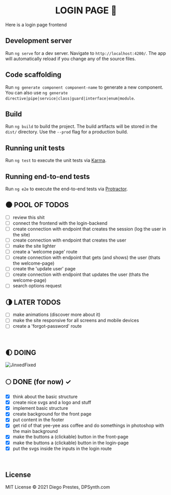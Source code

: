 <div align="center">

# LOGIN PAGE :milky_way:

</div>

Here is a login page frontend

## Development server

Run `ng serve` for a dev server. Navigate to `http://localhost:4200/`. The app will automatically reload if you change any of the source files.

## Code scaffolding

Run `ng generate component component-name` to generate a new component. You can also use `ng generate directive|pipe|service|class|guard|interface|enum|module`.

## Build

Run `ng build` to build the project. The build artifacts will be stored in the `dist/` directory. Use the `--prod` flag for a production build.

## Running unit tests

Run `ng test` to execute the unit tests via [Karma](https://karma-runner.github.io).

## Running end-to-end tests

Run `ng e2e` to execute the end-to-end tests via [Protractor](http://www.protractortest.org/).

## :new_moon: POOL OF TODOS

* [ ] review this shit
* [ ] connect the frontend with the login-backend
* [ ] create connection with endpoint that creates the session (log the user in the site)
* [ ] create connection with endpoint that creates the user
* [ ] make the site lighter
* [ ] create a 'welcome page' route
* [ ] create connection with endpoint that gets (and shows) the user (thats the welcome-page)
* [ ] create the 'update user' page
* [ ] create connection with endpoint that updates the user (thats the welcome-page)
* [ ] search options request

## 🌗 LATER TODOS

* [ ] make animations (discover more about it)
* [ ] make the site responsive for all screens and mobile devices
* [ ] create a 'forgot-password' route

</br>

## :first_quarter_moon: DOING 

<img alt="JinxedFixed" src="./git_assets/jinxfix.gif" />

</br>

## :full_moon: DONE (for now) ✓

* [x] think about the basic structure
* [x] create nice svgs and a logo and stuff
* [x] implement basic structure
* [x] create background for the front page
* [x] put content in the footer
* [x] get rid of that yee-yee ass coffee and do somethings in photoshop with the main background
* [x] make the buttons a (clickable) button in the front-page
* [x] make the buttons a (clickable) button in the login-page
* [x] put the svgs inside the inputs in the login route

</br>

## License  

MIT License © 2021 Diego Prestes, DPSynth.com
